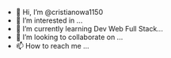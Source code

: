 - 👋 Hi, I’m @cristianowa1150
- 👀 I’m interested in ...
- 🌱 I’m currently learning Dev Web Full Stack...
- 💞️ I’m looking to collaborate on ...
- 📫 How to reach me ...

<!---
cristianowa1150/cristianowa1150 is a ✨ special ✨ repository because its `README.md` (this file) appears on your GitHub profile.
You can click the Preview link to take a look at your changes.
--->
